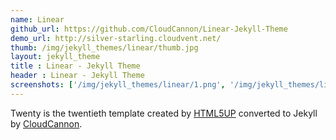 ```yaml
---
name: Linear
github_url: https://github.com/CloudCannon/Linear-Jekyll-Theme
demo_url: http://silver-starling.cloudvent.net/
thumb: /img/jekyll_themes/linear/thumb.jpg
layout: jekyll_theme
title : Linear - Jekyll Theme
header : Linear - Jekyll Theme
screenshots: ['/img/jekyll_themes/linear/1.png', '/img/jekyll_themes/linear/2.png', '/img/jekyll_themes/linear/3.png', '/img/jekyll_themes/linear/4.png', '/img/jekyll_themes/linear/5.png', '/img/jekyll_themes/linear/6.png']
---
```


Twenty is the twentieth template created by [HTML5UP](http://html5up.net/) converted to Jekyll by [CloudCannon](CloudCannon).
